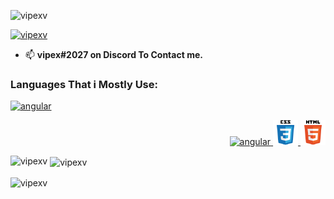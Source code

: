 <p align="left"> <img src="https://komarev.com/ghpvc/?username=vipexv&label=Profile%20views&color=0e75b6&style=flat" alt="vipexv" /> </p>

<p align="left"> <a href="https://github.com/ryo-ma/github-profile-trophy"><img src="https://github-profile-trophy.vercel.app/?username=vipexv" alt="vipexv" /></a> </p>

- 📫 **vipex#2027 on Discord To Contact me.**


<h3 align="left">Languages That i Mostly Use:</h3>
<p align="left"> <a href="https://www.lua.org/" target="_blank" rel="noreferrer"> <img src="https://cdn.discordapp.com/attachments/839129248265666589/1060993145418027098/Lua-Logo.svg.png" alt="angular" width="40" height="40"/> </a> <p align="right"> <a href="https://www.lua.org/" target="_blank" rel="noreferrer"> <img src="https://cdn.discordapp.com/attachments/839129248265666589/1060993145418027098/Lua-Logo.svg.png" alt="angular" width="40" height="40"/> <a href="https://www.w3schools.com/css/" target="_blank" rel="noreferrer"> <img src="https://raw.githubusercontent.com/devicons/devicon/master/icons/css3/css3-original-wordmark.svg" alt="css3" width="40" height="40"/> </a> <a href="https://www.w3.org/html/" target="_blank" rel="noreferrer"> <img src="https://raw.githubusercontent.com/devicons/devicon/master/icons/html5/html5-original-wordmark.svg" alt="html5" width="40" height="40"/> </a> </p>

<p><img align="left" src="https://github-readme-stats.vercel.app/api/top-langs?username=vipexv&show_icons=true&locale=en&layout=compact" alt="vipexv" /></p>

<p>&nbsp;<img align="center" src="https://github-readme-stats.vercel.app/api?username=vipexv&show_icons=true&locale=en" alt="vipexv" /></p>

<p><img align="center" src="https://github-readme-streak-stats.herokuapp.com/?user=vipexv&" alt="vipexv" /></p>
